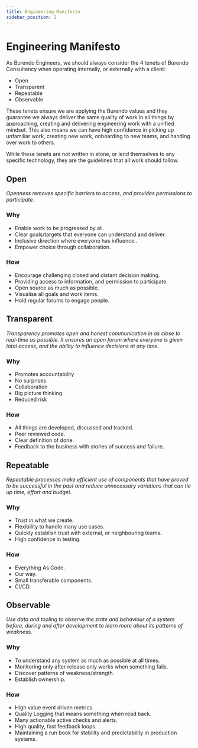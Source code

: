 ```yaml
---
title: Engineering Manifesto
sidebar_position: 2
---
```


# Engineering Manifesto

As Burendo Engineers, we should always consider the 4 tenets of Burendo Consultancy when operating internally, or externally with a client:

* Open
* Transparent
* Repeatable
* Observable

These tenets ensure we are applying the Burendo values and they guarantee we always deliver the same quality of work in all things by approaching, creating and delivering engineering work with a unified mindset.  This also means we can have high confidence in picking up unfamiliar work, creating new work, onboarding to new teams, and handing over work to others.

While these tenets are not written in stone, or lend themselves to any specific technology, they are the guidelines that all work should follow.

## Open

_Openness removes specific barriers to access, and provides permissions to participate._

### Why

  * Enable work to be progressed by all.
  * Clear goals/targets that everyone can understand and deliver.
  * Inclusive direction where everyone has influence..
  * Empower choice through collaboration.

### How

  * Encourage challenging closed and distant decision making.
  * Providing access to information, and permission to participate.
  * Open source as much as possible.
  * Visualise all goals and work items.
  * Hold regular forums to engage people.

## Transparent

_Transparency promotes open and honest communication in as close to real-time as possible. It ensures an open forum where everyone is given total access, and the ability to influence decisions at any time._

### Why

  * Promotes accountability
  * No surprises
  * Collaboration
  * Big picture thinking
  * Reduced risk

### How

  * All things are developed, discussed and tracked.
  * Peer reviewed code.
  * Clear definition of done.
  * Feedback to the business with stories of success and failure.
  

## Repeatable

_Repeatable processes make efficient use of components that have proved to be successful in the past and reduce unnecessary variations that can tie up time, effort and budget._

### Why

  * Trust in what we create.
  * Flexibility to handle many use cases.
  * Quickly establish trust with external, or neighbouring teams.
  * High confidence in testing.

### How

  * Everything As Code.
  * Our way.
  * Small transferable components.
  * CI/CD.

## Observable

_Use data and tooling to observe the state and behaviour of a system before, during and after development to learn more about its patterns of weakness._

### Why

  * To understand any system as much as possible at all times.
  * Monitoring only after release only works when something fails.
  * Discover patterns of weakness/strength.
  * Establish ownership.

### How
  * High value event driven metrics.
  * Quality Logging that means something when read back.
  * Many actionable active checks and alerts.
  * High quality, fast feedback loops.
  * Maintaining a run book for stability and predictability in production systems.
